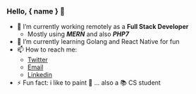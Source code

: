 ### Hello, { name } 👋

- 🔭 I’m currently working remotely as a **Full Stack Developer**
  - Mostly using ***MERN*** and also ***PHP7***
- 🌱 I’m currently learning Golang and React Native for fun
- 📫 How to reach me: 
  - [Twitter](https://twitter.com/TrichesEnzo)
  - [Email](enzotriches21@gmail.com)
  - [Linkedin](https://www.linkedin.com/in/enzo-trich%C3%AAs-88923014b/)
- ⚡ Fun fact: i like to paint :art: 
... also a :books: CS student   
